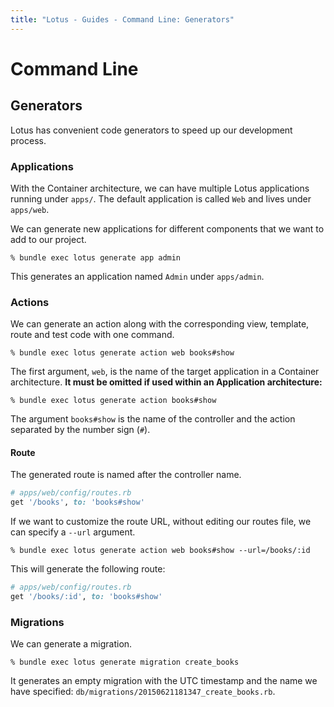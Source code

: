 ```yaml
---
title: "Lotus - Guides - Command Line: Generators"
---
```


# Command Line

## Generators

Lotus has convenient code generators to speed up our development process.

### Applications

With the Container architecture, we can have multiple Lotus applications running under `apps/`.
The default application is called `Web` and lives under `apps/web`.

We can generate new applications for different components that we want to add to our project.

```shell
% bundle exec lotus generate app admin
```

This generates an application named `Admin` under `apps/admin`.

### Actions

We can generate an action along with the corresponding view, template, route and test code with one command.

```shell
% bundle exec lotus generate action web books#show
```

The first argument, `web`, is the name of the target application in a Container architecture.
**It must be omitted if used within an Application architecture:**


```shell
% bundle exec lotus generate action books#show
```

The argument `books#show` is the name of the controller and the action separated by the number sign (`#`).

#### Route

The generated route is named after the controller name.

```ruby
# apps/web/config/routes.rb
get '/books', to: 'books#show'
```

If we want to customize the route URL, without editing our routes file, we can specify a `--url` argument.

```shell
% bundle exec lotus generate action web books#show --url=/books/:id
```

This will generate the following route:

```ruby
# apps/web/config/routes.rb
get '/books/:id', to: 'books#show'
```

### Migrations

We can generate a migration.

```shell
% bundle exec lotus generate migration create_books
```

It generates an empty migration with the UTC timestamp and the name we have specified: `db/migrations/20150621181347_create_books.rb`.
